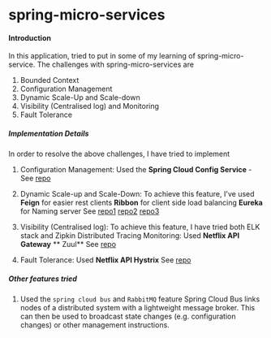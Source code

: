 # spring-micro-services

#### Introduction

In this application, tried to put in some of my learning of spring-micro-service. The challenges with spring-micro-services are   
  1.  Bounded Context
  2.  Configuration Management
  3.  Dynamic Scale-Up and Scale-down
  4.  Visibility (Centralised log) and Monitoring
  5.  Fault Tolerance

##### Implementation Details

In order to resolve the above challenges, I have tried to implement

1. Configuration Management: Used the **Spring Cloud Config Service** - See [repo](https://github.com/SapnaDerajeRadhakrishna/spring-micro-services/tree/master/spring-cloud-config)

2. Dynamic Scale-up and Scale-Down: To achieve this feature, I've used 
   **Feign** for easier rest clients 
   **Ribbon** for client side load balancing
   **Eureka** for Naming server
   See [repo1](https://github.com/SapnaDerajeRadhakrishna/spring-micro-services/tree/master/currency-conversion-service) [repo2](https://github.com/SapnaDerajeRadhakrishna/spring-micro-services/tree/master/currency-exchange-service) [repo3](https://github.com/SapnaDerajeRadhakrishna/spring-micro-services/tree/master/netflix-eurekha-naming-server)
   

3. Visibility (Centralised log): To achieve this feature, I have tried both ELK stack and Zipkin Distributed Tracing
   Monitoring: Used **Netflix API Gateway** ** Zuul** See [repo](https://github.com/SapnaDerajeRadhakrishna/spring-micro-services/tree/master/netflix-zuul-api-gateway-server)

4. Fault Tolerance:
   Used **Netflix API Hystrix** See [repo](https://github.com/SapnaDerajeRadhakrishna/spring-micro-services/tree/master/limit-services)



##### Other features tried

1. Used the `spring cloud bus`  and `RabbitMQ` feature 
Spring Cloud Bus links nodes of a distributed system with a lightweight message broker. This can then be used to broadcast state changes (e.g. configuration changes) or other management instructions.
   
